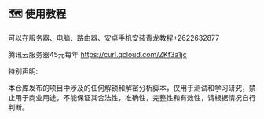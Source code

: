 ## :world_map: 使用教程

可以在服务器、电脑、路由器、安卓手机安装青龙教程+2622632877

腾讯云服务器45元每年 https://curl.qcloud.com/ZKf3a1jc

特别声明:

本仓库发布的项目中涉及的任何解锁和解密分析脚本，仅用于测试和学习研究，禁止用于商业用途，不能保证其合法性，准确性，完整性和有效性，请根据情况自行判断。

